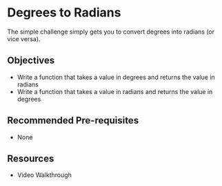 # Degrees to Radians

The simple challenge simply gets you to convert degrees into radians (or vice versa).

## Objectives

  + Write a function that takes a value in degrees and returns the value in radians
  + Write a function that takes a value in radians and returns the value in degrees

## Recommended Pre-requisites

  + None

## Resources

  + Video Walkthrough




